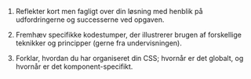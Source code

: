 1. Reflekter kort men fagligt over din løsning med henblik på udfordringerne og successerne ved opgaven.


2. Fremhæv specifikke kodestumper, der illustrerer brugen af forskellige teknikker og principper (gerne fra undervisningen).


3. Forklar, hvordan du har organiseret din CSS; hvornår er det globalt, og hvornår er det komponent-specifikt.

